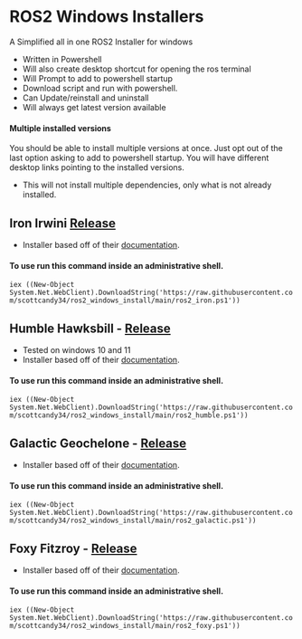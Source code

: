 # ROS2 Windows Installers
A Simplified all in one ROS2 Installer for windows
- Written in Powershell
- Will also create desktop shortcut for opening the ros terminal
- Will Prompt to add to powershell startup
- Download script and run with powershell.
- Can Update/reinstall and uninstall
- Will always get latest version available
#### Multiple installed versions
You should be able to install multiple versions at once. Just opt out of the last option asking to add to powershell startup. You will have different desktop links pointing to the installed versions.
- This will not install multiple dependencies, only what is not already installed.
## Iron Irwini [Release](https://github.com/ros2/ros2/releases?q=iron+irwini)
- Installer based off of their [documentation](https://docs.ros.org/en/iron/Installation/Windows-Install-Binary.html).
#### To use run this command inside an administrative shell.
`iex ((New-Object System.Net.WebClient).DownloadString('https://raw.githubusercontent.com/scottcandy34/ros2_windows_install/main/ros2_iron.ps1'))`
## Humble Hawksbill - [Release](https://github.com/ros2/ros2/releases?q=humble+hawksbill)
- Tested on windows 10 and 11
- Installer based off of their [documentation](https://docs.ros.org/en/humble/Installation/Windows-Install-Binary.html).
#### To use run this command inside an administrative shell.
`iex ((New-Object System.Net.WebClient).DownloadString('https://raw.githubusercontent.com/scottcandy34/ros2_windows_install/main/ros2_humble.ps1'))`
## Galactic Geochelone - [Release](https://github.com/ros2/ros2/releases?q=galactic+geochelone)
- Installer based off of their [documentation](https://docs.ros.org/en/galactic/Installation/Windows-Install-Binary.html).
#### To use run this command inside an administrative shell.
`iex ((New-Object System.Net.WebClient).DownloadString('https://raw.githubusercontent.com/scottcandy34/ros2_windows_install/main/ros2_galactic.ps1'))`
## Foxy Fitzroy - [Release](https://github.com/ros2/ros2/releases?q=foxy+fitzroy)
- Installer based off of their [documentation](https://docs.ros.org/en/foxy/Installation/Windows-Install-Binary.html).
#### To use run this command inside an administrative shell.
`iex ((New-Object System.Net.WebClient).DownloadString('https://raw.githubusercontent.com/scottcandy34/ros2_windows_install/main/ros2_foxy.ps1'))`
